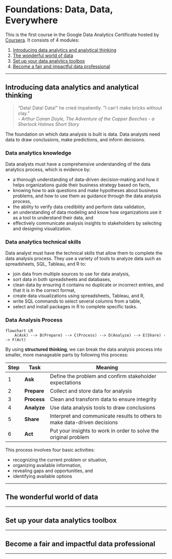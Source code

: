 # Foundations: Data, Data, Everywhere

This is the first course in the Google Data Analytics Certificate hosted by [Coursera](https://www.coursera.org/learn/foundations-data). It consists of 4 modules:

1. [Introducing data analytics and analytical thinking](#introducing-data-analytics-and-analytical-thinking)
2. [The wonderful world of data](#the-wonderful-world-of-data)
3. [Set up your data analytics toolbox](#set-up-your-data-analytics-toolbox)
4. [Become a fair and impactful data professional](#become-a-fair-and-impactful-data-professional)

---

## Introducing data analytics and analytical thinking

> “Data! Data! Data!" he cried impatiently. "I can't make bricks without clay.”  
> *- Arthur Conan Doyle, The Adventure of the Copper Beeches - a Sherlock Holmes Short Story*

The foundation on which data analysis is built is data. Data analysts need data to draw conclusions, make predictions, and inform decisions.

### Data analytics knowledge

Data analysts must have a comprehensive understanding of the data analytics process, which is evidence by:

- a thorough understanding of data-driven decision-making and how it helps organizations guide their business strategy based on facts,
- knowing how to ask questions and make hypotheses about business problems, and how to use them as guidance through the data analysis process,
- the ability to verify data credibility and perform data validation,
- an understanding of data modeling and know how organizations use it as a tool to understand their data, and
- effectively communicate analysis insights to stakeholders by selecting and designing visualization.

### Data analytics technical skills

Data analyst must have the technical skills that allow them to complete the data analysis process. They use a variety of tools to analyze data such as spreadsheets, SQL, Tableau, and R to:

- join data from multiple sources to use for data analysis,
- sort data in both spreadsheets and databases,
- clean data by ensuring it contains no duplicate or incorrect entries, and that it is in the correct format,
- create data visualizations using spreadsheets, Tableau, and R,
- write SQL commands to select several columns from a table,
- select and install packages in R to complete specific tasks.

### Data Analysis Process

```mermaid
flowchart LR
    A(Ask) --> B(Prepare) --> C(Process) --> D(Analyze) --> E(Share) --> F(Act)
```

By using **structured thinking**, we can break the data analysis process into smaller, more manageable parts by following this process:

| Step | Task | Meaning |
| --- | --- | --- |
| 1 | **Ask** | Define the problem and confirm stakeholder expectations |
| 2 | **Prepare** | Collect and store data for analysis |
| 3 | **Process** | Clean and transform data to ensure integrity |
| 4 | **Analyze** | Use data analysis tools to draw conclusions |
| 5 | **Share** | Interpret and communicate results to others to make data-driven decisions |
| 6 | **Act** | Put your insights to work in order to solve the original problem |

This process involves four basic activities:

- recognizing the current problem or situation,
- organizing available information,
- revealing gaps and opportunities, and
- identifying available options

---

## The wonderful world of data

---

## Set up your data analytics toolbox

---

## Become a fair and impactful data professional

---
